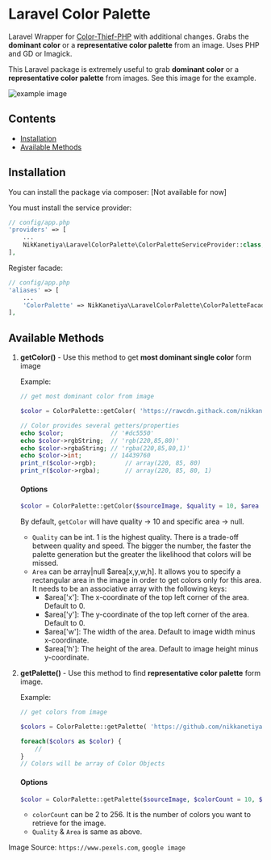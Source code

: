 # Laravel Color Palette
Laravel Wrapper for [Color-Thief-PHP](https://github.com/ksubileau/color-thief-php) with additional changes. Grabs the **dominant color** or a **representative color palette** from an image. Uses PHP and GD or Imagick.

This Laravel package is extremely useful to grab **dominant color** or a **representative color palette** from images. See this image for the example.

![example image](https://rawcdn.githack.com/nikkanetiya/laravel-color-palette/master/tests/images/example.png)

## Contents

- [Installation](#installation)
- [Available Methods](#available-methods)
	
## Installation

You can install the package via composer:
[Not available for now]

You must install the service provider:

```php
// config/app.php
'providers' => [
    ...
    NikKanetiya\LaravelColorPalette\ColorPaletteServiceProvider::class,
],
```

Register facade:

```php
// config/app.php
'aliases' => [
    ...
    'ColorPalette' => NikKanetiya\LaravelColorPalette\ColorPaletteFacade::class,
],
```

## Available Methods

1. **getColor()** - Use this method to get **most dominant single color** form image

    Example:

    ``` php
    // get most dominant color from image

    $color = ColorPalette::getColor( 'https://rawcdn.githack.com/nikkanetiya/laravel-color-palette/master/tests/images/strawberry.jpeg' );

    // Color provides several getters/properties
    echo $color;             // '#dc5550'
    echo $color->rgbString;  // 'rgb(220,85,80)'
    echo $color->rgbaString; // 'rgba(220,85,80,1)'
    echo $color->int;        // 14439760
    print_r($color->rgb);        // array(220, 85, 80) 
    print_r($color->rgba);       // array(220, 85, 80, 1)
    ```

    #### Options
    ```PHP
    $color = ColorPalette::getColor($sourceImage, $quality = 10, $area = null );
    ```

    By default, `getColor` will have quality -> 10 and specific area -> null.
     - `Quality` can be int. 1 is the highest quality. There is a trade-off between quality and speed. The bigger the number, the faster the palette generation but the greater the likelihood that colors will be missed.
     - `Area` can be array|null $area[x,y,w,h]. It allows you to specify a rectangular area in the image in order to get colors only for this area. It needs to be an associative array with the following keys:
        * $area['x']: The x-coordinate of the top left corner of the area. Default to 0.
        * $area['y']: The y-coordinate of the top left corner of the area. Default to 0.
        * $area['w']: The width of the area. Default to image width minus x-coordinate.
        * $area['h']: The height of the area. Default to image height minus y-coordinate.

2. **getPalette()** - Use this method to find **representative color palette** form image.

    Example:
    
    ``` php
    // get colors from image
    
    $colors = ColorPalette::getPalette( 'https://github.com/nikkanetiya/laravel-color-palette/blob/master/tests/images/strawberry.jpeg' );
    
    foreach($colors as $color) {
        //
    }
    // Colors will be array of Color Objects
    ```
    #### Options
    ```PHP
    $color = ColorPalette::getPalette($sourceImage, $colorCount = 10, $quality = 10, $area = null)
    ```
    
     - `colorCount` can be 2 to 256. It is the number of colors you want to retrieve for the image.
     - `Quality` & `Area` is same as above.

Image Source: `https://www.pexels.com`, `google image`

